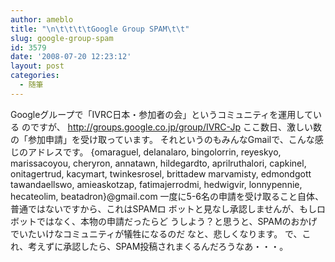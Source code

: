 ```yaml
---
author: ameblo
title: "\n\t\t\t\tGoogle Group SPAM\t\t"
slug: google-group-spam
id: 3579
date: '2008-07-20 12:23:12'
layout: post
categories:
  - 随筆
---
```


Googleグループで「IVRC日本・参加者の会」というコミュニティを運用している のですが、 http://groups.google.co.jp/group/IVRC-Jp ここ数日、激しい数の「参加申請」を受け取っています。 それというのもみんなGmailで、こんな感じのアドレスです。 {omaraguel, delanalaro, bingolorrin, reyeskyo, marissacoyou, cheryron, annatawn, hildegardto, aprilruthalori, capkinel, onitagertrud, kacymart, twinkesrosel, brittadew marvamisty, edmondgott tawandaellswo, amieaskotzap, fatimajerrodmi, hedwigvir, lonnypennie, hecateolim, beatadron}@gmail.com 一度に5-6名の申請を受け取ること自体、普通ではないですから、これはSPAMロ ボットと見なし承認しませんが、もしロボットではなく、本物の申請だったらど うしよう？と思うと、SPAMのおかげでいたいけなコミュニティが犠牲になるのだ なと、悲しくなります。 で、これ、考えずに承認したら、SPAM投稿されまくるんだろうなあ・・・。